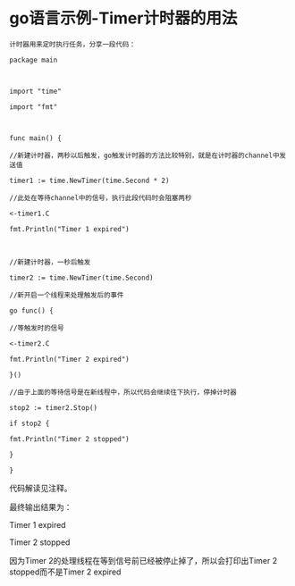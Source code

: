 # go语言示例-Timer计时器的用法

````
计时器用来定时执行任务，分享一段代码：

package main

 

import "time"

import "fmt"

 

func main() {

//新建计时器，两秒以后触发，go触发计时器的方法比较特别，就是在计时器的channel中发送值

timer1 := time.NewTimer(time.Second * 2)

//此处在等待channel中的信号，执行此段代码时会阻塞两秒

<-timer1.C

fmt.Println("Timer 1 expired")

 

//新建计时器，一秒后触发

timer2 := time.NewTimer(time.Second)

//新开启一个线程来处理触发后的事件

go func() {

//等触发时的信号

<-timer2.C

fmt.Println("Timer 2 expired")

}()

//由于上面的等待信号是在新线程中，所以代码会继续往下执行，停掉计时器

stop2 := timer2.Stop()

if stop2 {

fmt.Println("Timer 2 stopped")

}

}
````
代码解读见注释。

最终输出结果为：

Timer 1 expired

Timer 2 stopped

因为Timer 2的处理线程在等到信号前已经被停止掉了，所以会打印出Timer 2 stopped而不是Timer 2 expired
